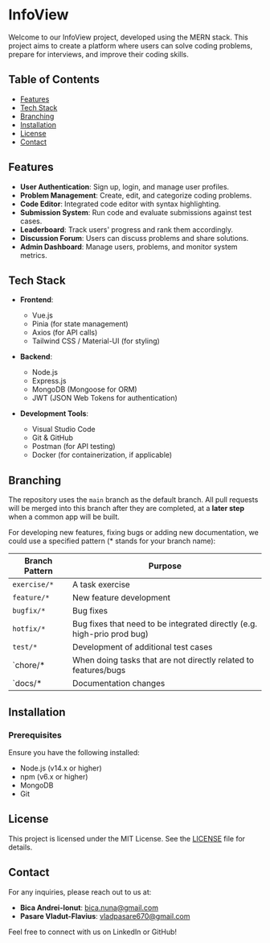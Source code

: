 # **InfoView**

Welcome to our InfoView project, developed using the MERN stack. This project aims to create a platform where users can solve coding problems, prepare for interviews, and improve their coding skills.

## **Table of Contents**

- [Features](#features)
- [Tech Stack](#tech-stack)
- [Branching](#branching)
- [Installation](#installation)
- [License](#license)
- [Contact](#contact)

## **Features**

- **User Authentication**: Sign up, login, and manage user profiles.
- **Problem Management**: Create, edit, and categorize coding problems.
- **Code Editor**: Integrated code editor with syntax highlighting.
- **Submission System**: Run code and evaluate submissions against test cases.
- **Leaderboard**: Track users' progress and rank them accordingly.
- **Discussion Forum**: Users can discuss problems and share solutions.
- **Admin Dashboard**: Manage users, problems, and monitor system metrics.

## **Tech Stack**

- **Frontend**:
  - Vue.js
  - Pinia (for state management)
  - Axios (for API calls)
  - Tailwind CSS / Material-UI (for styling)

- **Backend**:
  - Node.js
  - Express.js
  - MongoDB (Mongoose for ORM)
  - JWT (JSON Web Tokens for authentication)

- **Development Tools**:
  - Visual Studio Code
  - Git & GitHub
  - Postman (for API testing)
  - Docker (for containerization, if applicable)

## **Branching**

The repository uses the `main` branch as the default branch. All pull requests will be merged into this branch after they are completed, at a **later step** when a common app will be built.
 
For developing new features, fixing bugs or adding new documentation, we could use a specified pattern (* stands for your branch name):
 
| Branch Pattern | Purpose |
| --- | --- |
| `exercise/*` | A task exercise |
| `feature/*` | New feature development |
| `bugfix/*` | Bug fixes |
| `hotfix/*` | Bug fixes that need to be integrated directly (e.g. high-prio prod bug) |
| `test/*` | Development of additional test cases |
| `chore/* | When doing tasks that are not directly related to features/bugs |
| `docs/* | Documentation changes |

## **Installation**

### **Prerequisites**

Ensure you have the following installed:

- Node.js (v14.x or higher)
- npm (v6.x or higher)
- MongoDB
- Git

## **License**

This project is licensed under the MIT License. See the [LICENSE](LICENSE) file for details.

## **Contact**

For any inquiries, please reach out to us at:

- **Bica Andrei-Ionut**: [bica.nuna@gmail.com](mailto:bica.nuna@gmail.com)
- **Pasare Vladut-Flavius**: [vladpasare670@gmail.com](mailto:vladpasare670@gmail.com)

Feel free to connect with us on LinkedIn or GitHub!
